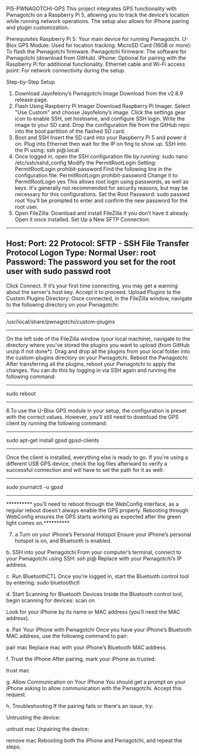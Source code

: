 PI5-PWNAGOTCHI-GPS
This project integrates GPS functionality with Pwnagotchi on a Raspberry Pi 5, allowing you to track the device’s location while running network operations. The setup also allows for iPhone pairing and plugin customization. 

Prerequisites
Raspberry Pi 5: Your main device for running Pwnagotchi.
U-Blox GPS Module: Used for location tracking.
MicroSD Card (16GB or more): To flash the Pwnagotchi firmware.
Pwnagotchi firmware: The software for Pwnagotchi (download from GitHub).
iPhone: Optional for pairing with the Raspberry Pi for additional functionality.
Ethernet cable and Wi-Fi access point: For network connectivity during the setup.

Step-by-Step Setup
1. Download Jayofelony’s Pwnagotchi Image
Download from the v2.8.9 release page.
2. Flash Using Raspberry Pi Imager
Download Raspberry Pi Imager.
Select "Use Custom" and choose Jayofelony’s image.
Click the settings gear icon to enable SSH, set hostname, and configure SSH login.
Write the image to your SD card.
Drop the configuration file from the GitHub repo into the boot partition of the flashed SD card.
3. Boot and SSH
Insert the SD card into your Raspberry Pi 5 and power it on.
Plug into Ethernet then wait for the IP on fing to show up.
SSH into the Pi using: ssh pi@<hostname>.local
4. Once logged in, open the SSH configuration file by running:
sudo nano /etc/ssh/sshd_config
Modify the PermitRootLogin Setting:
PermitRootLogin prohibit-password
Find the following line in the configuration file:
PermitRootLogin prohibit-password
Change it to:
PermitRootLogin yes
This allows root login using passwords, as well as keys. It's generally not recommended for security reasons, but may be necessary for this configurations.
Set the Root Password: sudo passwd root
You'll be prompted to enter and confirm the new password for the root user.
5. Open FileZilla:
Download and install FileZilla if you don’t have it already. Open it once installed.
Set Up a New SFTP Connection:
-------------------------------
Host: <your-pwnagotchi-ip-address>
Port: 22
Protocol: SFTP - SSH File Transfer Protocol
Logon Type: Normal
User: root
Password: The password you set for the root user with sudo passwd root
-------------------------------
Click Connect. If it’s your first time connecting, you may get a warning about the server's host key. Accept it to proceed.
Upload Plugins to the Custom Plugins Directory:
Once connected, in the FileZilla window, 
navigate to the 
following directory on your Pwnagotchi:
___________________________________
/usr/local/share/pwnagotchi/custom-plugins
___________________________________
On the left side of the FileZilla window (your local machine), navigate to the directory where you've stored the plugins you want to upload (from GitHub unzip if not done*).
Drag and drop all the plugins from your local folder into the custom-plugins directory on your Pwnagotchi.
Reboot the Pwnagotchi:
After transferring all the plugins, reboot your Pwnagotchi to apply the changes. You can do this by logging in via SSH again and running 
the following command:
_____________
sudo reboot
_____________
6.To use the U-Blox GPS module in your setup, the configuration is preset with the correct values. However, you’ll still need to download
the GPS client by running the following command:
____________________
sudo apt-get install gpsd gpsd-clients
____________________
Once the client is installed, everything else is ready to go. If you're using a different USB GPS device, check the log files afterward to verify a successful connection and will have to set the path for it as well:
______________
sudo journalctl -u gpsd
______________
********** you’ll need to reboot through the WebConfig interface, as a regular reboot doesn't always enable the GPS properly. Rebooting through WebConfig ensures the GPS starts working as expected after the green light comes on.**********

7. a.Turn on your iPhone’s Personal Hotspot
Ensure your iPhone’s personal hotspot is on, and Bluetooth is enabled.

b. SSH into your Pwnagotchi
From your computer’s terminal, connect to your Pwnagotchi using SSH:
ssh pi@<pwnagotchi-ip>
Replace <pwnagotchi-ip> with your Pwnagotchi’s IP address.

c. Run BluetoothCTL
Once you’re logged in, start the Bluetooth control tool by entering:
sudo bluetoothctl

d. Start Scanning for Bluetooth Devices
Inside the Bluetooth control tool,
begin scanning for devices:
scan on

Look for your iPhone by its name or MAC address (you’ll need the MAC address).

e. Pair Your iPhone with Pwnagotchi
Once you have your iPhone’s Bluetooth MAC address, use the following command to pair:

pair mac
Replace mac with your iPhone’s Bluetooth MAC address.

f. Trust the iPhone
After pairing, mark your iPhone as trusted:

trust mac

g. Allow Communication on Your iPhone
You should get a prompt on your iPhone asking to allow communication with the Pwnagotchi. Accept this request.

h. Troubleshooting
If the pairing fails or there's an issue, try:

Untrusting the device:

untrust mac
Unpairing the device:

remove mac
Rebooting both the iPhone and Pwnagotchi, and repeat the steps.
